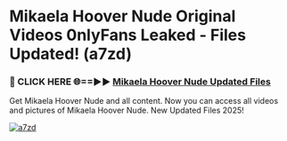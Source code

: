 # Mikaela Hoover Nude Original Videos 0nlyFans Leaked - Files Updated! (a7zd)

<h3>🔴 CLICK HERE 🌐==►► <a href="https://tinyurl.com/yc6ubb5a" rel="nofollow">Mikaela Hoover Nude Updated Files</a></h3>

Get Mikaela Hoover Nude and all content. Now you can access all videos and pictures of Mikaela Hoover Nude. New Updated Files 2025!

[![a7zd](https://i.imgur.com/7eu0CRL.gif)](https://tinyurl.com/yc6ubb5a)
